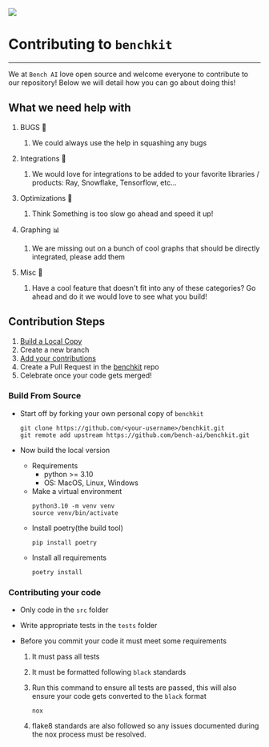 [![](https://bench-ai.com/static/media/bench.f0b00cb77f69869f37586406c4ff9ebe.svg)](https://bench-ai.com/)

# Contributing to `benchkit`

---

We at `Bench AI` love open source and welcome everyone to contribute to our repository!
Below we will detail how you can go about doing this!

## What we need help with

1. BUGS 🐛

   1. We could always use the help in squashing any bugs

2. Integrations 🔨

   1. We would love for integrations to be added to your favorite libraries / products: Ray, Snowflake, Tensorflow, etc...

3. Optimizations 🚀

   1. Think Something is too slow go ahead and speed it up!

4. Graphing 📊

   1. We are missing out on a bunch of cool graphs that should be directly integrated, please add them

5. Misc 🤷‍
   1. Have a cool feature that doesn't fit into any of these categories? Go ahead and do it we would love to see what you build!

## Contribution Steps

1. [Build a Local Copy](#build-from-source)
2. Create a new branch
3. [Add your contributions](#contributing-your-code)
4. Create a Pull Request in the [benchkit](https://github.com/bench-ai/benchkit/pulls) repo
5. Celebrate once your code gets merged!

### Build From Source

- Start off by forking your own personal copy of `benchkit`
  ```shell
  git clone https://github.com/<your-username>/benchkit.git
  git remote add upstream https://github.com/bench-ai/benchkit.git
  ```
- Now build the local version

  - Requirements
    - python >= 3.10
    - OS: MacOS, Linux, Windows
  - Make a virtual environment
    ```shell
    python3.10 -m venv venv
    source venv/bin/activate
    ```
  - Install poetry(the build tool)
    ```shell
    pip install poetry
    ```
  - Install all requirements
    ```shell
    poetry install
    ```

### Contributing your code

- Only code in the `src` folder
- Write appropriate tests in the `tests` folder
- Before you commit your code it must meet some requirements

  1. It must pass all tests
  2. It must be formatted following `black` standards

  3. Run this command to ensure all tests are passed, this will
     also ensure your code gets converted to the `black` format
     ```shell
     nox
     ```
  4. flake8 standards are also followed so any issues documented during the nox
     process must be resolved.
